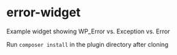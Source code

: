 # error-widget
Example widget showing WP_Error vs. Exception vs. Error

Run `composer install` in the plugin directory after cloning
